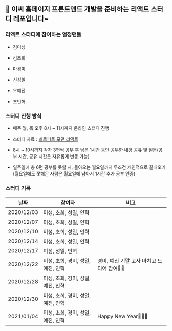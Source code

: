 ## 🦋 이씨 홈페이지 프론트앤드 개발을 준비하는 리액트 스터디 레포입니다~

### 리액트 스터디에 참여하는 열정맨들

* 김미성

* 김초희

* 마경미

* 신성일

* 오예진

* 조인혁

### 스터디 진행 방식

* 매주 월, 목 오후 8시 ~ 11시까지 온라인 스터디 진행

* 스터디 자료 : [벨로퍼트 모던 리액트](https://react.vlpt.us/)

* 8시 ~ 10시까지 각자 3편씩 공부 후 남은 1시간 동안 공부한 내용 공유 및 질문(공부 시간, 공유 시간은 자유롭게 변동 가능)

* 일주일에 총 6편 공부를 못할 시, 돌아오는 월요일까지 무조건 개인적으로 끝내오기(월요일에도 못해온 사람은 월요일에 남아서 1시간 추가 공부 인증)

### 스터디 기록

|날짜|참여자|비고|
|------|---|---|
|2020/12/03|미성, 초희, 성일, 인혁 ||
|2020/12/07|미성, 초희, 성일, 인혁 ||
|2020/12/10|미성, 초희, 성일, 인혁 ||
|2020/12/14|미성, 초희, 성일, 인혁 ||
|2020/12/17|미성, 성일, 인혁       ||
|2020/12/22|미성, 초희, 경미, 성일, 예진, 인혁 |경미, 예진 기말 고사 마치고 드디어 참여👍🏻|
|2020/12/28|미성, 초희, 경미, 성일, 예진, 인혁 ||
|2020/12/30|미성, 초희, 경미, 성일, 예진, 인혁 ||
|2021/01/04|미성, 초희, 경미, 성일, 예진, 인혁 |Happy New Year🙇🏻‍♀️|
